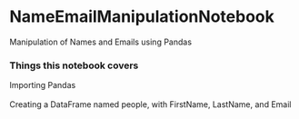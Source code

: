 # NameEmailManipulationNotebook

Manipulation of Names and Emails using Pandas
### Things this notebook covers
Importing Pandas<br/><br/>
Creating a DataFrame named people, with FirstName, LastName, and Email


